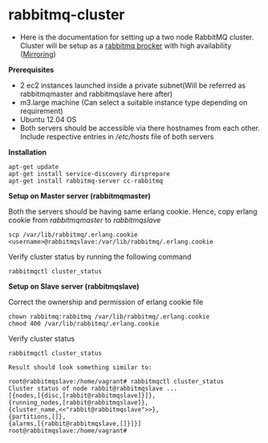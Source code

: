 # rabbitmq-cluster

 - Here is the documentation for setting up a two node RabbitMQ cluster. Cluster will be setup as a [rabbitmq brocker](https://www.rabbitmq.com/clustering.html) with high availability ([Mirroring](https://www.rabbitmq.com/ha.html)) 

**Prerequisites**
	
* 2 ec2 instances launched inside a private subnet(Will be referred as rabbitmqmaster and rabbitmqslave here after)
* m3.large machine (Can select a suitable instance type depending on requirement)
* Ubuntu 12.04 OS
* Both servers should be accessible via there hostnames from each other. Include respective entries in */etc/hosts* file of both servers
 	

**Installation**

	apt-get update
	apt-get install service-discovery dirsprepare
	apt-get install rabbitmq-server cc-rabbitmq
	
**Setup on Master server (rabbitmqmaster)**

<p>Both the servers should be having same erlang cookie. Hence, copy erlang cookie from <i>rabbitmqmaster</i> to <i>rabbitmqslave</i> </p>
	
	scp /var/lib/rabbitmq/.erlang.cookie <username>@rabbitmqslave:/var/lib/rabbitmq/.erlang.cookie
<p>Verify cluster status by running the following command</p>
	
	rabbitmqctl cluster_status

**Setup on Slave server (rabbitmqslave)**

<p>Correct the ownership and permission of erlang cookie file</p>
	
	chown rabbitmq:rabbitmq /var/lib/rabbitmq/.erlang.cookie  
	chmod 400 /var/lib/rabbitmq/.erlang.cookie  

<p>Verify cluster status <p>

	rabbitmqctl cluster_status 
	
	Result should look something similar to:
	
	root@rabbitmqslave:/home/vagrant# rabbitmqctl cluster_status  
	Cluster status of node rabbit@rabbitmqslave ...  
	[{nodes,[{disc,[rabbit@rabbitmqslave]}]},  
 	{running_nodes,[rabbit@rabbitmqslave]},  
 	{cluster_name,<<"rabbit@rabbitmqslave">>},   
 	{partitions,[]},  
 	{alarms,[{rabbit@rabbitmqslave,[]}]}]  
	root@rabbitmqslave:/home/vagrant#  
	


